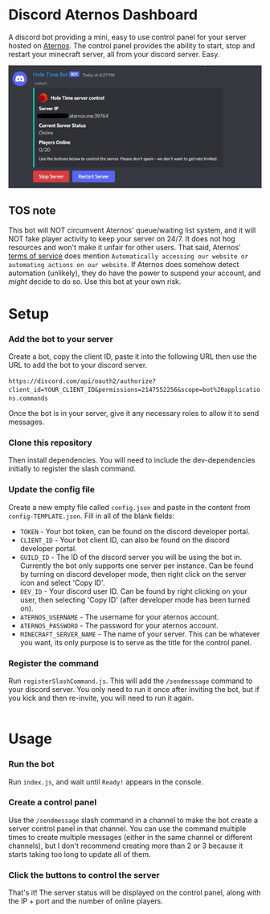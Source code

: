 # Discord Aternos Dashboard
A discord bot providing a mini, easy to use control panel for your server hosted on [Aternos](https://aternos.org/). The control panel provides the ability to start, stop and restart your minecraft server, all from your discord server. Easy.

![Demo screenshot](demo.png)

## TOS note
This bot will NOT circumvent Aternos' queue/waiting list system, and it will NOT fake player activity to keep your server on 24/7. It does not hog resources and won't make it unfair for other users. That said, Aternos' [terms of service](https://aternos.gmbh/en/aternos/terms) does mention `Automatically accessing our website or automating actions on our website`. If Aternos does somehow detect automation (unlikely), they do have the power to suspend your account, and _might_ decide to do so. Use this bot at your own risk.

# Setup
### Add the bot to your server
Create a bot, copy the client ID, paste it into the following URL then use the URL to add the bot to your discord server.

`https://discord.com/api/oauth2/authorize?client_id=YOUR_CLIENT_ID&permissions=2147552256&scope=bot%20applications.commands`

Once the bot is in your server, give it any necessary roles to allow it to send messages.

### Clone this repository
Then install dependencies. You will need to include the dev-dependencies initially to register the slash command.

### Update the config file
Create a new empty file called `config.json` and paste in the content from `config-TEMPLATE.json`. Fill in all of the blank fields:
- `TOKEN` - Your bot token, can be found on the discord developer portal.
- `CLIENT_ID` - Your bot client ID, can also be found on the discord developer portal.
- `GUILD_ID` - The ID of the discord server you will be using the bot in. Currently the bot only supports one server per instance. Can be found by turning on discord developer mode, then right click on the server icon and select 'Copy ID'.
- `DEV_ID` - Your discord user ID. Can be found by right clicking on your user, then selecting 'Copy ID' (after developer mode has been turned on).
- `ATERNOS_USERNAME` - The username for your aternos account.
- `ATERNOS_PASSWORD` - The password for your aternos account.
- `MINECRAFT_SERVER_NAME` - The name of your server. This can be whatever you want, its only purpose is to serve as the title for the control panel.

### Register the command
Run `registerSlashCommand.js`. This will add the `/sendmessage` command to your discord server. You only need to run it once after inviting the bot, but if you kick and then re-invite, you will need to run it again.
<br/><br/>
# Usage
### Run the bot
Run `index.js`, and wait until `Ready!` appears in the console.

### Create a control panel
Use the `/sendmessage` slash command in a channel to make the bot create a server control panel in that channel. You can use the command multiple times to create multiple messages (either in the same channel or different channels), but I don't recommend creating more than 2 or 3 because it starts taking too long to update all of them.

### Click the buttons to control the server
That's it! The server status will be displayed on the control panel, along with the IP + port and the number of online players.